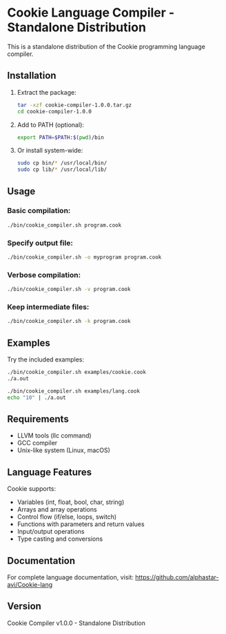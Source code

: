 # Cookie Language Compiler - Standalone Distribution

This is a standalone distribution of the Cookie programming language compiler.

## Installation

1. Extract the package:
   ```bash
   tar -xzf cookie-compiler-1.0.0.tar.gz
   cd cookie-compiler-1.0.0
   ```

2. Add to PATH (optional):
   ```bash
   export PATH=$PATH:$(pwd)/bin
   ```

3. Or install system-wide:
   ```bash
   sudo cp bin/* /usr/local/bin/
   sudo cp lib/* /usr/local/lib/
   ```

## Usage

### Basic compilation:
```bash
./bin/cookie_compiler.sh program.cook
```

### Specify output file:
```bash
./bin/cookie_compiler.sh -o myprogram program.cook
```

### Verbose compilation:
```bash
./bin/cookie_compiler.sh -v program.cook
```

### Keep intermediate files:
```bash
./bin/cookie_compiler.sh -k program.cook
```

## Examples

Try the included examples:

```bash
./bin/cookie_compiler.sh examples/cookie.cook
./a.out

./bin/cookie_compiler.sh examples/lang.cook
echo "10" | ./a.out
```

## Requirements

- LLVM tools (llc command)
- GCC compiler
- Unix-like system (Linux, macOS)

## Language Features

Cookie supports:
- Variables (int, float, bool, char, string)
- Arrays and array operations
- Control flow (if/else, loops, switch)
- Functions with parameters and return values
- Input/output operations
- Type casting and conversions

## Documentation

For complete language documentation, visit:
https://github.com/alphastar-avi/Cookie-lang

## Version

Cookie Compiler v1.0.0 - Standalone Distribution
